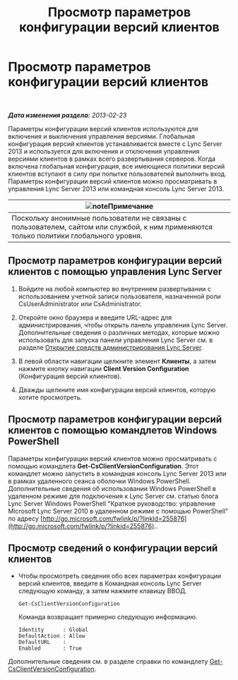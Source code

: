 ﻿---
title: Просмотр параметров конфигурации версий клиентов
TOCTitle: Просмотр параметров конфигурации версий клиентов
ms:assetid: c72df4e6-a889-4cb6-86f7-8334d7774c6e
ms:mtpsurl: https://technet.microsoft.com/ru-ru/library/JJ923062(v=OCS.15)
ms:contentKeyID: 52058334
ms.date: 05/19/2016
mtps_version: v=OCS.15
ms.translationtype: HT
---

# Просмотр параметров конфигурации версий клиентов

 

_**Дата изменения раздела:** 2013-02-23_

Параметры конфигурации версий клиентов используются для включения и выключения управления версиями. Глобальная конфигурация версий клиентов устанавливается вместе с Lync Server 2013 и используется для включения и отключения управления версиями клиентов в рамках всего развертывания серверов. Когда включена глобальная конфигурация, все имеющиеся политики версий клиентов вступают в силу при попытке пользователей выполнить вход. Параметры конфигурации версий клиентов можно просматривать в управления Lync Server 2013 или командная консоль Lync Server 2013.

<table>
<thead>
<tr class="header">
<th><img src="images/Gg398412.note(OCS.15).gif" title="note" alt="note" />Примечание</th>
</tr>
</thead>
<tbody>
<tr class="odd">
<td>Поскольку анонимные пользователи не связаны с пользователем, сайтом или службой, к ним применяются только политики глобального уровня.</td>
</tr>
</tbody>
</table>


## Просмотр параметров конфигурации версий клиентов с помощью управления Lync Server

1.  Войдите на любой компьютер во внутреннем развертывании с использованием учетной записи пользователя, назначенной роли CsUserAdministrator или CsAdministrator.

2.  Откройте окно браузера и введите URL-адрес для администрирования, чтобы открыть панель управления Lync Server. Дополнительные сведения о различных методах, которые можно использовать для запуска панели управления Lync Server см. в разделе [Открытие средств администрирования Lync Server](lync-server-2013-open-lync-server-administrative-tools.md).

3.  В левой области навигации щелкните элемент **Клиенты**, а затем нажмите кнопку навигации **Client Version Configuration** (Конфигурация версий клиентов).

4.  Дважды щелкните имя конфигурации версий клиентов, которую хотите просмотреть.

## Просмотр параметров конфигурации версий клиентов с помощью командлетов Windows PowerShell

Параметры конфигурации версий клиентов можно просматривать с помощью командлета **Get-CsClientVersionConfiguration**. Этот командлет можно запустить в командная консоль Lync Server 2013 или в рамках удаленного сеанса оболочки Windows PowerShell. Дополнительные сведения об использовании Windows PowerShell в удаленном режиме для подключения к Lync Server см. статью блога Lync Server Windows PowerShell "Краткое руководство: управление Microsoft Lync Server 2010 в удаленном режиме с помощью PowerShell" по адресу [http://go.microsoft.com/fwlink/p/?linkId=255876](http://go.microsoft.com/fwlink/p/?linkid=255876)..

## Просмотр сведений о конфигурации версий клиентов

  - Чтобы просмотреть сведения обо всех параметрах конфигурации версий клиентов, введите в Командная консоль Lync Server следующую команду, а затем нажмите клавишу ВВОД.
    
        Get-CsClientVersionConfiguration
    
    Команда возвращает примерно следующую информацию.
    
        Identity      : Global
        DefaultAction : Allow
        DefaultURL    :
        Enabled       : True

Дополнительные сведения см. в разделе справки по командлету [Get-CsClientVersionConfiguration](https://docs.microsoft.com/en-us/powershell/module/skype/Get-CsClientVersionConfiguration).

